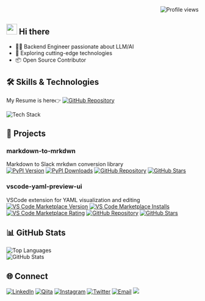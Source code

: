 <!-- プロフィールビュー -->
<div align="right">
  <img src="https://komarev.com/ghpvc/?username=fla9ua&abbreviated=true" alt="Profile views"/>
</div>

## <img src="https://media.giphy.com/media/hvRJCLFzcasrR4ia7z/giphy.gif" width="28"> Hi there

- 🧑‍💻 Backend Engineer passionate about LLM/AI
- 🚀 Exploring cutting-edge technologies
- 📦 Open Source Contributor

## 🛠️ Skills & Technologies

My Resume is here👉 [![GitHub Repository](https://img.shields.io/badge/GitHub-Repository-black?style=flat-square&logo=github)](https://github.com/fla9ua/resume)

<img alt="Tech Stack" src="https://skillicons.dev/icons?theme=dark&perline=7&i=html,css,js,jquery,react,php,python,laravel,fastapi,docker,git,github,aws,azure,postgres,postman,vscode,windows,linux" />

## 🔧 Projects

### markdown-to-mrkdwn
Markdown to Slack mrkdwn conversion library  
[![PyPI Version](https://img.shields.io/pypi/v/markdown-to-mrkdwn.svg?style=flat-square&logo=python&logoColor=white)](https://pypi.org/project/markdown-to-mrkdwn/)
[![PyPI Downloads](https://static.pepy.tech/badge/markdown-to-mrkdwn)](https://pepy.tech/projects/markdown-to-mrkdwn)
[![GitHub Repository](https://img.shields.io/badge/GitHub-Repository-black?style=flat-square&logo=github)](https://github.com/fla9ua/markdown_to_mrkdwn)
[![GitHub Stars](https://img.shields.io/github/stars/fla9ua/markdown_to_mrkdwn?style=social)](https://github.com/fla9ua/markdown_to_mrkdwn)  

### vscode-yaml-preview-ui
VSCode extension for YAML visualization and editing  
[![VS Code Marketplace Version](https://img.shields.io/visual-studio-marketplace/v/fla9ua.yaml-preview-ui?logo=visualstudiocode&label=YAML%20Preview%20UI)](https://marketplace.visualstudio.com/items?itemName=fla9ua.yaml-preview-ui)
[![VS Code Marketplace Installs](https://img.shields.io/visual-studio-marketplace/i/fla9ua.yaml-preview-ui)](https://marketplace.visualstudio.com/items?itemName=fla9ua.yaml-preview-ui)
[![VS Code Marketplace Rating](https://img.shields.io/visual-studio-marketplace/r/fla9ua.yaml-preview-ui)](https://marketplace.visualstudio.com/items?itemName=fla9ua.yaml-preview-ui)
[![GitHub Repository](https://img.shields.io/badge/GitHub-Repository-black?style=flat-square&logo=github)](https://github.com/fla9ua/vscode-yaml-preview-ui)
[![GitHub Stars](https://img.shields.io/github/stars/fla9ua/vscode-yaml-preview-ui?style=social)](https://github.com/fla9ua/vscode-yaml-preview-ui)  

## 📊 GitHub Stats

![Top Languages](https://github-readme-stats.vercel.app/api/top-langs/?username=fla9ua&langs_count=4)  
![GitHub Stats](https://github-readme-stats.vercel.app/api?username=fla9ua&show_icons=true&bg_color=00000000)

## 🌐 Connect

[![LinkedIn](https://img.shields.io/badge/LinkedIn-blue?style=flat-square&logo=linkedin)](https://www.linkedin.com/in/2b3894266)
[![Qiita](https://img.shields.io/badge/Qiita-green?style=flat-square&logo=qiita)](https://qiita.com/fla9ua)
[![Instagram](https://img.shields.io/badge/Instagram-E4405F?style=flat-square&logo=instagram&logoColor=white)](https://www.instagram.com/fla9ua)
[![Twitter](https://img.shields.io/badge/Twitter-black?style=flat-square&logo=x)](https://x.com/fla9ua)
[![Email](https://img.shields.io/badge/Email-D14836?style=flat-square&logo=gmail&logoColor=white)](mailto:fla9ua+github@gmail.com)
![](https://hit.yhype.me/github/profile?account_id=59411823)
